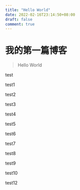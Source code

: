 ```yaml
---
title: "Hello World"
date: 2022-02-16T23:14:50+08:00
draft: false
comment: true
---
```


# 我的第一篇博客

> Hello World

test

test1

test2

test3

test4

test5

test6

test7

test8

test9

test10

test12